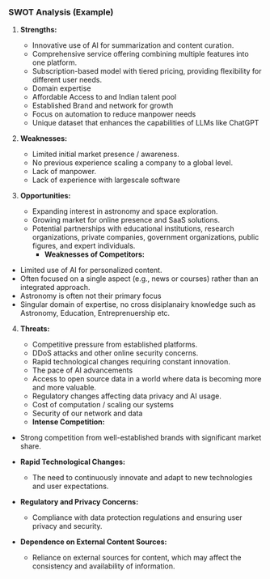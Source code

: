 ### SWOT Analysis (Example)

1. **Strengths:**

   - Innovative use of AI for summarization and content curation.
   - Comprehensive service offering combining multiple features into one platform.
   - Subscription-based model with tiered pricing, providing flexibility for different user needs.
   - Domain expertise
   - Affordable Access to and Indian talent pool
   - Established Brand and network for growth
   - Focus on automation to reduce manpower needs
   - Unique dataset that enhances the capabilities of LLMs like ChatGPT

2. **Weaknesses:**

   - Limited initial market presence / awareness.
   - No previous experience scaling a company to a global level.
   - Lack of manpower.
   - Lack of experience with largescale software

3. **Opportunities:**

   - Expanding interest in astronomy and space exploration.
   - Growing market for online presence and SaaS solutions.
   - Potential partnerships with educational institutions, research organizations, private
     companies, government organizations, public figures, and expert individuals.
     - **Weaknesses of Competitors:**
  - Limited use of AI for personalized content.
  - Often focused on a single aspect (e.g., news or courses) rather than an integrated approach.
  - Astronomy is often not their primary focus
  - Singular domain of expertise, no cross disiplanairy knowledge such as Astronomy, Education,
    Entreprenuership etc.

4. **Threats:**

   - Competitive pressure from established platforms.
   - DDoS attacks and other online security concerns.
   - Rapid technological changes requiring constant innovation.
   - The pace of AI advancements
   - Access to open source data in a world where data is becoming more and more valuable.
   - Regulatory changes affecting data privacy and AI usage.
   - Cost of computation / scaling our systems
   - Security of our network and data
   - **Intense Competition:**
  - Strong competition from well-established brands with significant market share.
- **Rapid Technological Changes:**
  - The need to continuously innovate and adapt to new technologies and user expectations.
- **Regulatory and Privacy Concerns:**
  - Compliance with data protection regulations and ensuring user privacy and security.
- **Dependence on External Content Sources:**

  - Reliance on external sources for content, which may affect the consistency and availability of
    information.

